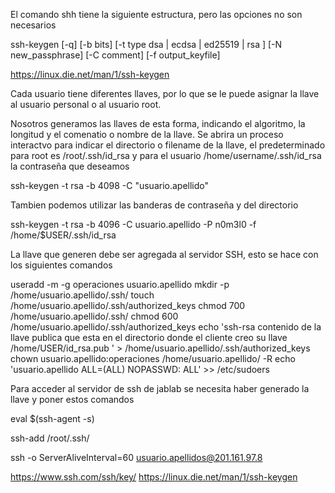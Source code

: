 El comando shh tiene la siguiente estructura, pero las opciones no son necesarios

ssh-keygen [-q] [-b bits] [-t type dsa | ecdsa | ed25519 | rsa ] [-N new_passphrase] [-C comment] [-f output_keyfile]

https://linux.die.net/man/1/ssh-keygen

Cada usuario tiene diferentes llaves, por lo que se le puede asignar la llave al usuario personal o al usuario root.

Nosotros generamos las llaves de esta forma, indicando el algoritmo, la longitud y el comenatio o nombre de la llave. Se abrira un proceso interactvo para indicar el directorio o filename de la llave, el predeterminado para root  es /root/.ssh/id_rsa y para el usuario /home/username/.ssh/id_rsa la contraseña que deseamos

ssh-keygen -t rsa -b 4098 -C "usuario.apellido"

Tambien podemos utilizar las banderas de contraseña y del directorio

ssh-keygen -t rsa -b 4096 -C usuario.apellido -P n0m3l0 -f /home/$USER/.ssh/id_rsa

La llave que generen debe ser agregada al servidor SSH, esto se hace con los siguientes comandos

useradd -m -g operaciones usuario.apellido
mkdir -p /home/usuario.apellido/.ssh/
touch /home/usuario.apellido/.ssh/authorized_keys
chmod 700 /home/usuario.apellido/.ssh/
chmod 600 /home/usuario.apellido/.ssh/authorized_keys
echo 'ssh-rsa contenido de la llave publica que esta en el directorio donde el cliente creo su llave /home/USER/id_rsa.pub ' > /home/usuario.apellido/.ssh/authorized_keys
chown usuario.apellido:operaciones /home/usuario.apellido/ -R
echo 'usuario.apellido  ALL=(ALL)      NOPASSWD: ALL' >> /etc/sudoers

Para acceder al servidor de ssh de jablab se necesita haber generado la llave y poner estos comandos

eval $(ssh-agent -s)

ssh-add /root/.ssh/

ssh -o ServerAliveInterval=60 usuario.apellidos@201.161.97.8


https://www.ssh.com/ssh/key/
https://linux.die.net/man/1/ssh-keygen
